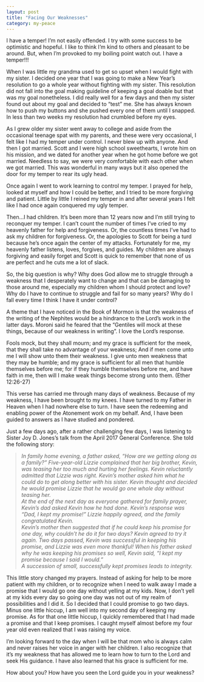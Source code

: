 ```yaml
---
layout: post
title: "Facing Our Weaknesses"
category: my-peace
---
```

I have a temper! I’m not easily offended. I try with some success to be optimistic and hopeful. I like to think I’m kind to others and pleasant to be around. But, when I’m provoked to my boiling point watch out. I have a temper!!!

When I was little my grandma used to get so upset when I would fight with my sister. I decided one year that I was going to make a New Year’s resolution to go a whole year without fighting with my sister. This resolution did not fall into the goal making guideline of keeping a goal doable but that was my goal nonetheless. I did really well for a few days and then my sister found out about my goal and decided to “test” me. She has always known how to push my buttons and she pushed every one of them until I snapped. In less than two weeks my resolution had crumbled before my eyes.

As I grew older my sister went away to college and aside from the occasional teenage spat with my parents, and these were very occasional, I felt like I had my temper under control. I never blew up with anyone. And then I got married. Scott and I were high school sweethearts, I wrote him on his mission, and we dated for another year when he got home before we got married. Needless to say, we were very comfortable with each other when we got married. This was wonderful in many ways but it also opened the door for my temper to rear its ugly head.

Once again I went to work learning to control my temper. I prayed for help, looked at myself and how I could be better, and I tried to be more forgiving and patient. Little by little I reined my temper in and after several years I felt like I had once again conquered my ugly temper.

Then…I had children. It’s been more than 12 years now and I’m still trying to reconquer my temper. I can’t count the number of times I’ve cried to my heavenly father for help and forgiveness. Or, the countless times I’ve had to ask my children for forgiveness. Or, the apologies to Scott for being a turd because he’s once again the center of my attacks. Fortunately for me, my heavenly father listens, loves, forgives, and guides. My children are always forgiving and easily forget and Scott is quick to remember that none of us are perfect and he cuts me a lot of slack.

So, the big question is why? Why does God allow me to struggle through a weakness that I desperately want to change and that can be damaging to those around me, especially my children whom I should protect and love? Why do I have to continue to struggle and fail for so many years? Why do I fall every time I think I have it under control?

A theme that I have noticed in the Book of Mormon is that the weakness of the writing of the Nephites would be a hindrance to the Lord’s work in the latter days. Moroni said he feared that the “Gentiles will mock at these things, because of our weakness in writing”. I love the Lord’s response.

Fools mock, but they shall mourn; and my grace is sufficient for the meek, that they shall take no advantage of your weakness; And if men come unto me I will show unto them their weakness. I give unto men weakness that they may be humble; and my grace is sufficient for all men that humble themselves before me; for if they humble themselves before me, and have faith in me, then will I make weak things become strong unto them. (Ether 12:26-27)

This verse has carried me through many days of weakness. Because of my weakness, I have been brought to my knees. I have turned to my Father in Heaven when I had nowhere else to turn. I have seen the redeeming and enabling power of the Atonement work on my behalf. And, I have been guided to answers as I have studied and pondered.

Just a few days ago, after a rather challenging few days, I was listening to Sister Joy D. Jones’s talk from the April 2017 General Conference. She told the following story:

> _In family home evening, a father asked, “How are we getting along as a family?” Five-year-old Lizzie complained that her big brother, Kevin, was teasing her too much and hurting her feelings. Kevin reluctantly admitted that Lizzie was right. Kevin’s mother asked him what he could do to get along better with his sister. Kevin thought and decided he would promise Lizzie that he would go one whole day without teasing her._  
> _At the end of the next day as everyone gathered for family prayer, Kevin’s dad asked Kevin how he had done. Kevin’s response was “Dad, I kept my promise!” Lizzie happily agreed, and the family congratulated Kevin._  
> _Kevin’s mother then suggested that if he could keep his promise for one day, why couldn’t he do it for two days? Kevin agreed to try it again. Two days passed, Kevin was successful in keeping his promise, and Lizzie was even more thankful! When his father asked why he was keeping his promises so well, Kevin said, “I kept my promise because I said I would.”_  
> _A succession of small, successfully kept promises leads to integrity._

This little story changed my prayers. Instead of asking for help to be more patient with my children, or to recognize when I need to walk away I made a promise that I would go one day without yelling at my kids. Now, I don’t yell at my kids every day so going one day was not out of my realm of possibilities and I did it. So I decided that I could promise to go two days. Minus one little hiccup, I am well into my second day of keeping my promise. As for that one little hiccup, I quickly remembered that I had made a promise and that I keep promises. I caught myself almost before my four year old even realized that I was raising my voice.

I’m looking forward to the day when I will be that mom who is always calm and never raises her voice in anger with her children. I also recognize that it’s my weakness that has allowed me to learn how to turn to the Lord and seek His guidance. I have also learned that his grace is sufficient for me.

How about you? How have you seen the Lord guide you in your weakness?
